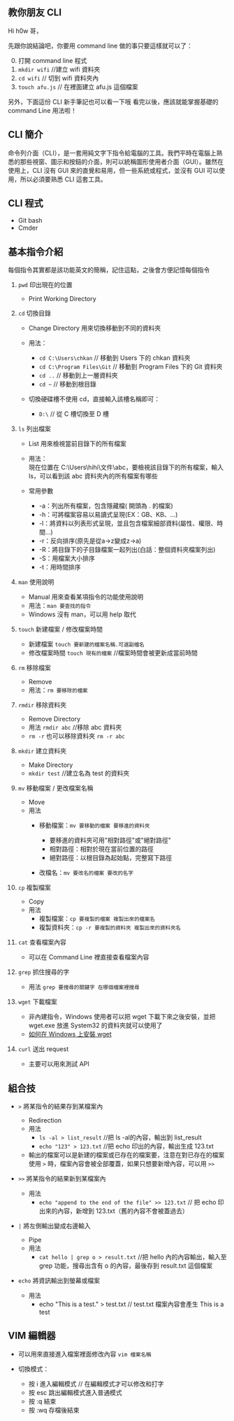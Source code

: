 ## 教你朋友 CLI

Hi h0w 哥，

先跟你說結論吧，你要用 command line 做的事只要這樣就可以了：

0. 打開 command line 程式
1. `mkdir wifi` //建立 wifi 資料夾
2. `cd wifi` // 切到 wifi 資料夾內
3. `touch afu.js` // 在裡面建立 afu.js 這個檔案 


另外，下面這份 CLI 新手筆記也可以看一下哦
看完以後，應該就能掌握基礎的 command Line 用法啦！

## CLI 簡介

命令列介面（CLI），是一套用純文字下指令給電腦的工具。我們平時在電腦上熟悉的那些視窗、圖示和按鈕的介面，則可以統稱圖形使用者介面（GUI）。雖然在使用上，CLI 沒有 GUI 來的直覺和易用，但一些系統或程式，並沒有 GUI 可以使用，所以必須要熟悉 CLI 這套工具。

## CLI 程式

- Git bash
- Cmder

## 基本指令介紹

每個指令其實都是該功能英文的簡稱，記住這點，之後會方便記憶每個指令    

1. `pwd` 印出現在的位置  
    - Print Working Directory  

2. `cd` 切換目錄  
    - Change Directory 用來切換移動到不同的資料夾  
  
    - 用法：  
        - `cd C:\Users\chkan` // 移動到 Users 下的 chkan 資料夾  
        - `cd C:\Program Files\Git` // 移動到 Program Files 下的 Git 資料夾  
        - `cd ..` // 移動到上一層資料夾  
        - `cd ~` // 移動到根目錄  
  
    - 切換硬碟槽不使用 cd，直接輸入該槽名稱即可：  
        - `D:\` // 從 C 槽切換至 D 槽  

3. `ls` 列出檔案
    - List 用來檢視當前目錄下的所有檔案  

    - 用法：  
        現在位置在 C:\Users\hihi\文件\abc，要檢視該目錄下的所有檔案，輸入 ls，可以看到該 abc 資料夾內的所有檔案有哪些  
        
    - 常用參數  
        - -a：列出所有檔案，包含隱藏檔( 開頭為 . 的檔案)  
        - -h：可將檔案容易以易讀式呈現(EX：GB、KB、…)  
        - -l：將資料以列表形式呈現，並且包含檔案細部資料(屬性、權限、時間…)  
        - -r：反向排序(原先是從a->z變成z->a)  
        - -R：將目錄下的子目錄檔案一起列出(白話：整個資料夾檔案列出)  
        - -S：用檔案大小排序  
        - -t：用時間排序  

4. `man` 使用說明
    - Manual 用來查看某項指令的功能使用說明
    - 用法：`man 要查找的指令`
    - Windows 沒有 man，可以用 help 取代 

5. `touch` 新建檔案 / 修改檔案時間
    - 新建檔案
        `touch 要新建的檔案名稱.可選副檔名`
    - 修改檔案時間
        `touch 現有的檔案` //檔案時間會被更新成當前時間
    
6. `rm` 移除檔案
    - Remove
    - 用法：`rm 要移除的檔案`

7. `rmdir` 移除資料夾
    - Remove Directory
    - 用法
        `rmdir abc` //移除 abc 資料夾
    - `rm -r` 也可以移除資料夾
        `rm -r abc`

8. `mkdir` 建立資料夾
    - Make Directory 
    - `mkdir test` //建立名為 test 的資料夾

9. `mv` 移動檔案 / 更改檔案名稱
    - Move
    - 用法
        - 移動檔案：`mv 要移動的檔案 要移進的資料夾`
            - 要移進的資料夾可用"相對路徑"或"絕對路徑"
            - 相對路徑：相對於現在當前位置的路徑
            - 絕對路徑：以根目錄為起始點，完整寫下路徑
        
        - 改檔名：`mv 要改名的檔案 要改的名字`

10. `cp` 複製檔案
    - Copy
    - 用法
        - 複製檔案：`cp 要複製的檔案 複製出來的檔案名`
        - 複製資料夾：`cp -r 要複製的資料夾 複製出來的資料夾名`

11. `cat` 查看檔案內容
    - 可以在 Command Line 裡直接查看檔案內容

12. `grep` 抓住搜尋的字
    - 用法
        `grep 要搜尋的關鍵字 在哪個檔案裡搜尋`

13. `wget` 下載檔案
    - 非內建指令，Windows 使用者可以把 wget 下載下來之後安裝，並把 wget.exe 放進 System32 的資料夾就可以使用了
    - [如何在 Windows 上安裝 wget](https://www.notion.so/Command-Line-32ebda4bdc2142bfbe67852a4d62375c#29b18c59a6414701ae43aadec97c855b)

14. `curl` 送出 request
    - 主要可以用來測試 API


## 組合技

- `>` 將某指令的結果存到某檔案內
     - Redirection
     - 用法
        - `ls -al > list_result` //把 ls -al的內容，輸出到 list_result
        - `echo "123" > 123.txt` //把 echo 印出的內容，輸出生成 123.txt 
     - 輸出的檔案可以是新建的檔案或已存在的檔案要，注意在對已存在的檔案使用 `>` 時，檔案內容會被全部覆蓋，如果只想要新增內容，可以用 `>>`

- `>>` 將某指令的結果新到某檔案內
    - 用法
        - `echo "append to the end of the file" >> 123.txt` // 把 echo 印出來的內容，新增到 123.txt（舊的內容不會被蓋過去）

- `|` 將左側輸出變成右邊輸入
    - Pipe
    - 用法
        - `cat hello | grep o > result.txt` //把 hello 內的內容輸出，輸入至 grep 功能，搜尋出含有 o 的內容，最後存到 result.txt 這個檔案

- `echo` 將資訊輸出到螢幕或檔案
    - 用法
        - echo "This is a test." > test.txt // test.txt 檔案內容會產生 This is a test


## VIM 編輯器
- 可以用來直接進入檔案裡面修改內容
    `vim 檔案名稱`

- 切換模式：
    - 按 i 進入編輯模式 // 在編輯模式才可以修改和打字
    - 按 esc 跳出編輯模式進入普通模式
    - 按 :q 結束
    - 按 :wq 存檔後結束
